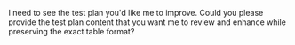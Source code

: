 I need to see the test plan you'd like me to improve. Could you please provide the test plan content that you want me to review and enhance while preserving the exact table format?
